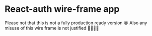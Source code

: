 # React-auth wire-frame app

Please not that this is not a fully production ready version 😢
Also any misuse of this wire frame is not justified 🤷‍♂️🤷‍♂️
